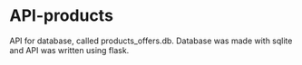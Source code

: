 # API-products

API for database, called products_offers.db. Database was made with sqlite and API was written using flask.
